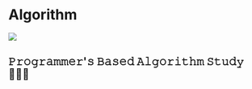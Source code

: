 # Algorithm

<img src="https://www.google.com/url?sa=i&url=https%3A%2F%2Fprogrammers.zendesk.com%2Fhc%2Fko&psig=AOvVaw22N0zR3AKMqw4ScJ0BTilU&ust=1673615113231000&source=images&cd=vfe&ved=0CBAQjRxqFwoTCKCi4KSMwvwCFQAAAAAdAAAAABAE">

## 𝙿𝚛𝚘𝚐𝚛𝚊𝚖𝚖𝚎𝚛'𝚜 𝙱𝚊𝚜𝚎𝚍 𝙰𝚕𝚐𝚘𝚛𝚒𝚝𝚑𝚖 𝚂𝚝𝚞𝚍𝚢 👩🏻‍💻
